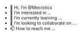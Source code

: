 - 👋 Hi, I’m @Mecrotics
- 👀 I’m interested in ...
- 🌱 I’m currently learning ...
- 💞️ I’m looking to collaborate on ...
- 📫 How to reach me ...

<!---
Mecrotics/Mecrotics is a ✨ special ✨ repository because its `README.md` (this file) appears on your GitHub profile.
You can click the Preview link to take a look at your changes.
--->
